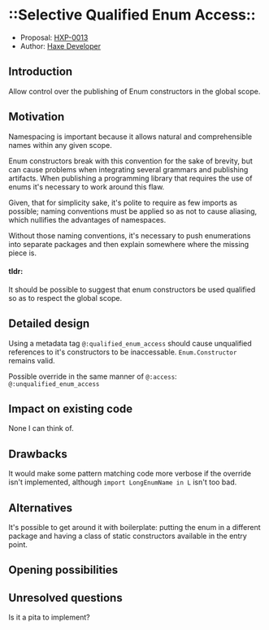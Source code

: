# ::Selective Qualified Enum Access::
* Proposal: [HXP-0013](0013-selective-qualified-enum-access.md)
* Author: [Haxe Developer](https://github.com/0b1kn00b)

## Introduction

Allow control over the publishing of Enum constructors in the global scope.

## Motivation

Namespacing is important because it allows natural and comprehensible names within any given scope. 

Enum constructors break with this convention for the sake of brevity, but can cause problems when integrating several grammars and publishing artifacts. When publishing a programming library that requires the use of enums it's necessary to work around this flaw. 

Given, that for simplicity sake, it's polite to require as few imports as possible; naming conventions must be applied so as not to cause aliasing, which nullifies the advantages of namespaces.

Without those naming conventions, it's necessary to push enumerations into separate packages and then explain somewhere where the missing piece is.

#### tldr:

It should be possible to suggest that enum constructors be used qualified so as to respect the global scope.

## Detailed design

Using a metadata tag `@:qualified_enum_access` should cause unqualified references to it's constructors to be inaccessable. `Enum.Constructor` remains valid. 

Possible override in the same manner of `@:access`: `@:unqualified_enum_access`

## Impact on existing code
  None I can think of.

## Drawbacks
  It would make some pattern matching code more verbose if the override isn't implemented, although `import LongEnumName in L` isn't too bad.

## Alternatives
  It's possible to get around it with boilerplate: putting the enum in a different package and having a class of static constructors available in the entry point.

## Opening possibilities

## Unresolved questions
  Is it a pita to implement?
